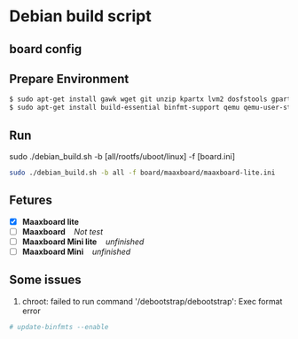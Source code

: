 # Debian build script


## board config

## Prepare Environment
``` bash
$ sudo apt-get install gawk wget git unzip kpartx lvm2 dosfstools gpart binutils net-tools -y
$ sudo apt-get install build-essential binfmt-support qemu qemu-user-static debootstrap -y
```

## Run
sudo ./debian_build.sh -b [all/rootfs/uboot/linux] -f [board.ini]

```bash
sudo ./debian_build.sh -b all -f board/maaxboard/maaxboard-lite.ini 
```

## Fetures
- [x] <b>Maaxboard lite</b>   
- [ ] <b>Maaxboard</b>  &nbsp;&nbsp; *Not test*
- [ ] <b>Maaxboard Mini lite</b>  &nbsp;&nbsp; *unfinished*
- [ ] <b>Maaxboard Mini</b>  &nbsp;&nbsp; *unfinished*

## Some issues
1. chroot: failed to run command '/debootstrap/debootstrap': Exec format error
```bash
# update-binfmts --enable
```
